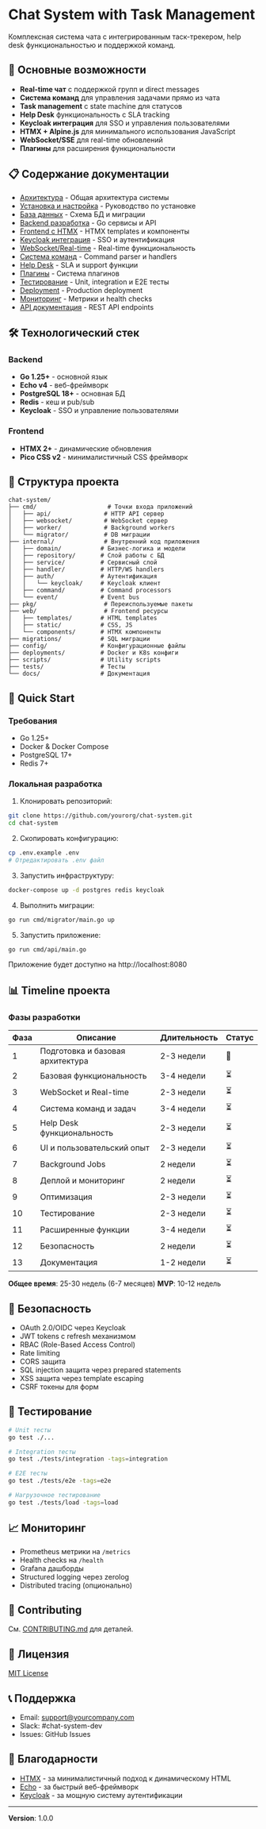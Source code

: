 # Chat System with Task Management

Комплексная система чата с интегрированным таск-трекером, help desk функциональностью и поддержкой команд.

## 🚀 Основные возможности

- **Real-time чат** с поддержкой групп и direct messages
- **Система команд** для управления задачами прямо из чата
- **Task management** с state machine для статусов
- **Help Desk** функциональность с SLA tracking
- **Keycloak интеграция** для SSO и управления пользователями
- **HTMX + Alpine.js** для минимального использования JavaScript
- **WebSocket/SSE** для real-time обновлений
- **Плагины** для расширения функциональности

## 📋 Содержание документации

- [Архитектура](./docs/01-architecture.md) - Общая архитектура системы
- [Установка и настройка](./docs/02-installation.md) - Руководство по установке
- [База данных](./docs/03-database.md) - Схема БД и миграции
- [Backend разработка](./docs/04-backend.md) - Go сервисы и API
- [Frontend с HTMX](./docs/05-frontend-htmx.md) - HTMX templates и компоненты
- [Keycloak интеграция](./docs/06-keycloak.md) - SSO и аутентификация
- [WebSocket/Real-time](./docs/07-websocket.md) - Real-time функциональность
- [Система команд](./docs/08-commands.md) - Command parser и handlers
- [Help Desk](./docs/09-helpdesk.md) - SLA и support функции
- [Плагины](./docs/10-plugins.md) - Система плагинов
- [Тестирование](./docs/11-testing.md) - Unit, integration и E2E тесты
- [Deployment](./docs/12-deployment.md) - Production deployment
- [Мониторинг](./docs/13-monitoring.md) - Метрики и health checks
- [API документация](./docs/14-api.md) - REST API endpoints

## 🛠 Технологический стек

### Backend
- **Go 1.25+** - основной язык
- **Echo v4** - веб-фреймворк
- **PostgreSQL 18+** - основная БД
- **Redis** - кеш и pub/sub
- **Keycloak** - SSO и управление пользователями

### Frontend
- **HTMX 2+** - динамические обновления
- **Pico CSS v2** - минималистичный CSS фреймворк

## 📁 Структура проекта

```
chat-system/
├── cmd/                    # Точки входа приложений
│   ├── api/               # HTTP API сервер
│   ├── websocket/         # WebSocket сервер
│   ├── worker/            # Background workers
│   └── migrator/          # DB миграции
├── internal/              # Внутренний код приложения
│   ├── domain/           # Бизнес-логика и модели
│   ├── repository/       # Слой работы с БД
│   ├── service/          # Сервисный слой
│   ├── handler/          # HTTP/WS handlers
│   ├── auth/             # Аутентификация
│   │   └── keycloak/     # Keycloak клиент
│   ├── command/          # Command processors
│   └── event/            # Event bus
├── pkg/                   # Переиспользуемые пакеты
├── web/                   # Frontend ресурсы
│   ├── templates/        # HTML templates
│   ├── static/           # CSS, JS
│   └── components/       # HTMX компоненты
├── migrations/           # SQL миграции
├── config/               # Конфигурационные файлы
├── deployments/          # Docker и K8s конфиги
├── scripts/              # Utility scripts
├── tests/                # Тесты
└── docs/                 # Документация
```

## 🚦 Quick Start

### Требования

- Go 1.25+
- Docker & Docker Compose
- PostgreSQL 17+
- Redis 7+

### Локальная разработка

1. Клонировать репозиторий:
```bash
git clone https://github.com/yourorg/chat-system.git
cd chat-system
```

2. Скопировать конфигурацию:
```bash
cp .env.example .env
# Отредактировать .env файл
```

3. Запустить инфраструктуру:
```bash
docker-compose up -d postgres redis keycloak
```

4. Выполнить миграции:
```bash
go run cmd/migrator/main.go up
```

5. Запустить приложение:
```bash
go run cmd/api/main.go
```

Приложение будет доступно на http://localhost:8080

## 📊 Timeline проекта

### Фазы разработки

| Фаза | Описание | Длительность | Статус |
|------|----------|--------------|--------|
| 1 | Подготовка и базовая архитектура | 2-3 недели | 🔄 |
| 2 | Базовая функциональность | 3-4 недели | ⏳ |
| 3 | WebSocket и Real-time | 2-3 недели | ⏳ |
| 4 | Система команд и задач | 3-4 недели | ⏳ |
| 5 | Help Desk функциональность | 2-3 недели | ⏳ |
| 6 | UI и пользовательский опыт | 2-3 недели | ⏳ |
| 7 | Background Jobs | 2 недели | ⏳ |
| 8 | Деплой и мониторинг | 2 недели | ⏳ |
| 9 | Оптимизация | 2-3 недели | ⏳ |
| 10 | Тестирование | 2-3 недели | ⏳ |
| 11 | Расширенные функции | 3-4 недели | ⏳ |
| 12 | Безопасность | 2 недели | ⏳ |
| 13 | Документация | 1-2 недели | ⏳ |

**Общее время**: 25-30 недель (6-7 месяцев)
**MVP**: 10-12 недель

## 🔐 Безопасность

- OAuth 2.0/OIDC через Keycloak
- JWT tokens с refresh механизмом
- RBAC (Role-Based Access Control)
- Rate limiting
- CORS защита
- SQL injection защита через prepared statements
- XSS защита через template escaping
- CSRF токены для форм

## 🧪 Тестирование

```bash
# Unit тесты
go test ./...

# Integration тесты
go test ./tests/integration -tags=integration

# E2E тесты
go test ./tests/e2e -tags=e2e

# Нагрузочное тестирование
go test ./tests/load -tags=load
```

## 📈 Мониторинг

- Prometheus метрики на `/metrics`
- Health checks на `/health`
- Grafana дашборды
- Structured logging через zerolog
- Distributed tracing (опционально)

## 🤝 Contributing

См. [CONTRIBUTING.md](./CONTRIBUTING.md) для деталей.

## 📄 Лицензия

[MIT License](./LICENSE)

## 📞 Поддержка

- Email: support@yourcompany.com
- Slack: #chat-system-dev
- Issues: GitHub Issues

## 🙏 Благодарности

- [HTMX](https://htmx.org/) - за минималистичный подход к динамическому HTML
- [Echo](https://echo.labstack.com/) - за быстрый веб-фреймворк
- [Keycloak](https://www.keycloak.org/) - за мощную систему аутентификации

---

**Version**: 1.0.0

